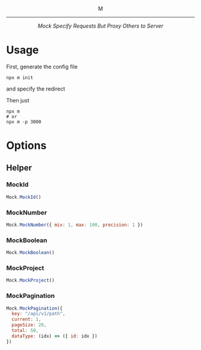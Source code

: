 <p align="center">
	M
</p>

*****

<p align="center">
	<i>Mock Specify Requests But Proxy Others to Server</i>
</p>

# Usage

First, generate the config file
```shell
npx m init
```
and specify the redirect

Then just
```shell
npx m
# or
npx m -p 3000
```

# Options

## Helper

### MockId

```js
Mock.MockId()
```



### MockNumber

```js
Mock.MockNumber({ mix: 1, max: 100, precision: 1 })
```


### MockBoolean

```js
Mock.MockBoolean()
```



### MockProject

```js
Mock.MockProject()
```


### MockPagination

```js
Mock.MockPagination({
  key: "/api/v1/path",
  current: 1,
  pageSize: 20,
  total: 50,
  dataType: (idx) => ({ id: idx })
})
```
